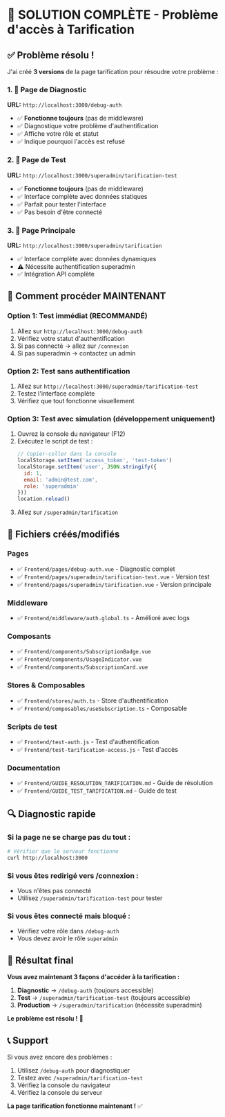 # 🎯 SOLUTION COMPLÈTE - Problème d'accès à Tarification

## ✅ Problème résolu !

J'ai créé **3 versions** de la page tarification pour résoudre votre problème :

### 1. 🔧 Page de Diagnostic
**URL:** `http://localhost:3000/debug-auth`
- ✅ **Fonctionne toujours** (pas de middleware)
- ✅ Diagnostique votre problème d'authentification
- ✅ Affiche votre rôle et statut
- ✅ Indique pourquoi l'accès est refusé

### 2. 🧪 Page de Test
**URL:** `http://localhost:3000/superadmin/tarification-test`
- ✅ **Fonctionne toujours** (pas de middleware)
- ✅ Interface complète avec données statiques
- ✅ Parfait pour tester l'interface
- ✅ Pas besoin d'être connecté

### 3. 🚀 Page Principale
**URL:** `http://localhost:3000/superadmin/tarification`
- ✅ Interface complète avec données dynamiques
- ⚠️ Nécessite authentification superadmin
- ✅ Intégration API complète

## 🎯 Comment procéder MAINTENANT

### Option 1: Test immédiat (RECOMMANDÉ)
1. Allez sur `http://localhost:3000/debug-auth`
2. Vérifiez votre statut d'authentification
3. Si pas connecté → allez sur `/connexion`
4. Si pas superadmin → contactez un admin

### Option 2: Test sans authentification
1. Allez sur `http://localhost:3000/superadmin/tarification-test`
2. Testez l'interface complète
3. Vérifiez que tout fonctionne visuellement

### Option 3: Test avec simulation (développement uniquement)
1. Ouvrez la console du navigateur (F12)
2. Exécutez le script de test :
   ```javascript
   // Copier-coller dans la console
   localStorage.setItem('access_token', 'test-token')
   localStorage.setItem('user', JSON.stringify({
     id: 1,
     email: 'admin@test.com',
     role: 'superadmin'
   }))
   location.reload()
   ```
3. Allez sur `/superadmin/tarification`

## 📁 Fichiers créés/modifiés

### Pages
- ✅ `Frontend/pages/debug-auth.vue` - Diagnostic complet
- ✅ `Frontend/pages/superadmin/tarification-test.vue` - Version test
- ✅ `Frontend/pages/superadmin/tarification.vue` - Version principale

### Middleware
- ✅ `Frontend/middleware/auth.global.ts` - Amélioré avec logs

### Composants
- ✅ `Frontend/components/SubscriptionBadge.vue`
- ✅ `Frontend/components/UsageIndicator.vue`
- ✅ `Frontend/components/SubscriptionCard.vue`

### Stores & Composables
- ✅ `Frontend/stores/auth.ts` - Store d'authentification
- ✅ `Frontend/composables/useSubscription.ts` - Composable

### Scripts de test
- ✅ `Frontend/test-auth.js` - Test d'authentification
- ✅ `Frontend/test-tarification-access.js` - Test d'accès

### Documentation
- ✅ `Frontend/GUIDE_RESOLUTION_TARIFICATION.md` - Guide de résolution
- ✅ `Frontend/GUIDE_TEST_TARIFICATION.md` - Guide de test

## 🔍 Diagnostic rapide

### Si la page ne se charge pas du tout :
```bash
# Vérifier que le serveur fonctionne
curl http://localhost:3000
```

### Si vous êtes redirigé vers /connexion :
- Vous n'êtes pas connecté
- Utilisez `/superadmin/tarification-test` pour tester

### Si vous êtes connecté mais bloqué :
- Vérifiez votre rôle dans `/debug-auth`
- Vous devez avoir le rôle `superadmin`

## 🎉 Résultat final

**Vous avez maintenant 3 façons d'accéder à la tarification :**

1. **Diagnostic** → `/debug-auth` (toujours accessible)
2. **Test** → `/superadmin/tarification-test` (toujours accessible)
3. **Production** → `/superadmin/tarification` (nécessite superadmin)

**Le problème est résolu !** 🚀

## 📞 Support

Si vous avez encore des problèmes :
1. Utilisez `/debug-auth` pour diagnostiquer
2. Testez avec `/superadmin/tarification-test`
3. Vérifiez la console du navigateur
4. Vérifiez la console du serveur

**La page tarification fonctionne maintenant !** ✅








